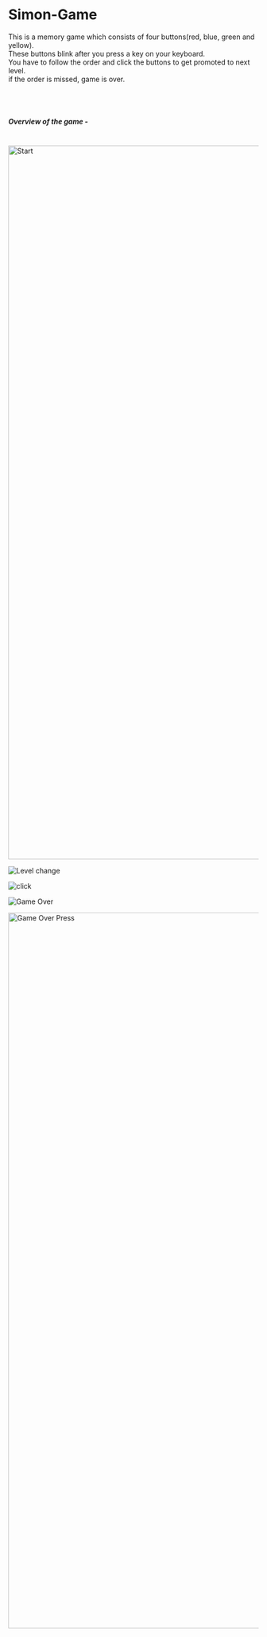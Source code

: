 # Simon-Game

This is a memory game which consists of four buttons(red, blue, green and yellow). <br>
These buttons blink after you press a key on your keyboard. <br>
You have to follow the order and click the buttons to get promoted to next level.<br>
if the order is missed, game is over.

<br><br>

##### Overview of the game - 

<br>
<img width="1433" alt="Start" src="https://user-images.githubusercontent.com/37280400/150727404-72e6ce92-146a-414d-8eb7-9cbf356eccd4.PNG">


![Level change](https://user-images.githubusercontent.com/37280400/150727706-5f7c417f-c535-4885-935a-7c14348bad1f.png)

![click](https://user-images.githubusercontent.com/37280400/150727578-3ad4b8bd-fdf3-4c57-91b8-2ebdf619a5e9.png)

![Game Over](https://user-images.githubusercontent.com/37280400/150727602-4f79be4c-2c00-49f7-94f9-92195c27cc51.png)


<img width="1437" alt="Game Over Press" src="https://user-images.githubusercontent.com/37280400/150727417-7e8512b3-52ed-4207-97ad-1a1f5cd04cfc.PNG">
